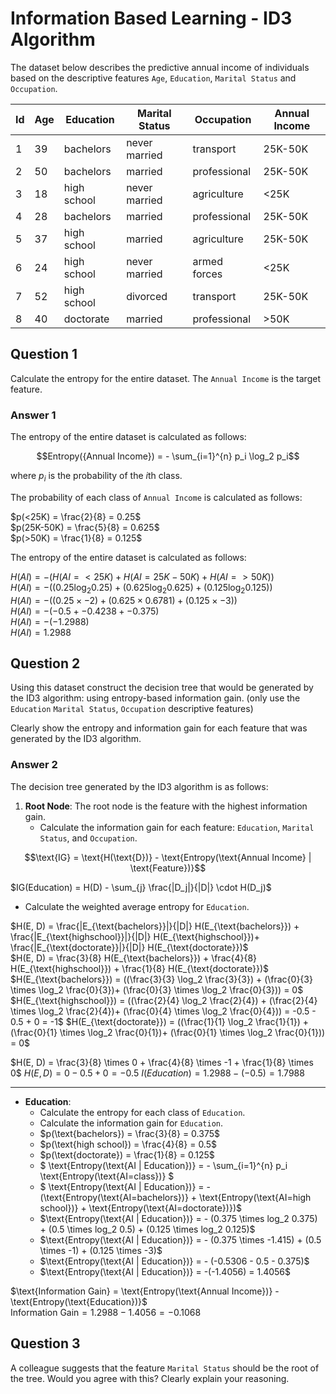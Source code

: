 
# Information Based Learning - ID3 Algorithm

The dataset below describes the predictive annual income of individuals based on the descriptive features `Age`, `Education`, `Marital Status` and `Occupation`.

| Id | Age | Education   | Marital Status | Occupation   | Annual Income |
|----|-----|-------------|----------------|--------------|---------------|
| 1  | 39  | bachelors   | never married  | transport    | 25K-50K       |
| 2  | 50  | bachelors   | married        | professional | 25K-50K       |
| 3  | 18  | high school | never married  | agriculture  | <25K          |
| 4  | 28  | bachelors   | married        | professional | 25K-50K       |
| 5  | 37  | high school | married        | agriculture  | 25K-50K       |
| 6  | 24  | high school | never married  | armed forces | <25K          |
| 7  | 52  | high school | divorced       | transport    | 25K-50K       |
| 8  | 40  | doctorate   | married        | professional | >50K          |

## Question 1

Calculate the entropy for the entire dataset. The `Annual Income` is the target feature.

### Answer 1

The entropy of the entire dataset is calculated as follows:

$$Entropy({Annual Income}) = - \sum_{i=1}^{n} p_i \log_2 p_i$$

where $p_i$ is the probability of the $i$th class.

The probability of each class of `Annual Income` is calculated as follows:

$p(<25K) = \frac{2}{8} = 0.25$  
$p(25K-50K) = \frac{5}{8} = 0.625$  
$p(>50K) = \frac{1}{8} = 0.125$  

The entropy of the entire dataset is calculated as follows:

$H(AI) = - (H(AI=<25K) + H(AI=25K-50K) + H(AI=>50K))$  
$H(AI) = - ((0.25 \log_2 0.25) + (0.625 \log_2 0.625) + (0.125 \log_2 0.125))$  
$H(AI) = - ((0.25 \times -2) + (0.625 \times 0.6781) + (0.125 \times -3))$  
$H(AI) = - (-0.5 + -0.4238 + -0.375)$  
$H(AI) = - (-1.2988)$  
$H(AI) = 1.2988$

## Question 2

Using this dataset construct the decision tree that would be generated by the ID3 algorithm: using entropy-based information gain. (only use the `Education` `Marital Status`, `Occupation` descriptive features)

Clearly show the entropy and information gain for each feature that was generated by the ID3 algorithm.

### Answer 2

The decision tree generated by the ID3 algorithm is as follows:

1. **Root Node**: The root node is the feature with the highest information gain.  
   - Calculate the information gain for each feature: `Education`, `Marital Status`, and `Occupation`.

$$\text{IG} = \text{H(\text{D})} - \text{Entropy(\text{Annual Income} | \text{Feature})}$$

$IG(Education) = H(D) - \sum_{j} \frac{|D_j|}{|D|} \cdot H(D_j)$

- Calculate the weighted average entropy for `Education`.

$H(E, D) = \frac{|E_{\text{bachelors}}|}{|D|} H(E_{\text{bachelors}}) + \frac{|E_{\text{highschool}}|}{|D|} H(E_{\text{highschool}})+ \frac{|E_{\text{doctorate}}|}{|D|} H(E_{\text{doctorate}})$  
$H(E, D) = \frac{3}{8} H(E_{\text{bachelors}}) + \frac{4}{8} H(E_{\text{highschool}}) + \frac{1}{8} H(E_{\text{doctorate}})$  
$H(E_{\text{bachelors}}) = ((\frac{3}{3} \log_2 \frac{3}{3}) + (\frac{0}{3} \times \log_2 \frac{0}{3})+ (\frac{0}{3} \times \log_2 \frac{0}{3})) = 0$
$H(E_{\text{highschool}}) = ((\frac{2}{4} \log_2 \frac{2}{4}) + (\frac{2}{4} \times \log_2 \frac{2}{4})+ (\frac{0}{4} \times \log_2 \frac{0}{4})) = -0.5 - 0.5 + 0 = -1$
$H(E_{\text{doctorate}}) = ((\frac{1}{1} \log_2 \frac{1}{1}) + (\frac{0}{1} \times \log_2 \frac{0}{1})+ (\frac{0}{1} \times \log_2 \frac{0}{1})) = 0$

$H(E, D) = \frac{3}{8} \times 0 + \frac{4}{8} \times -1 + \frac{1}{8} \times 0$
$H(E, D) = 0 - 0.5 + 0 = -0.5$
$I(Education) = 1.2988 - (-0.5) = 1.7988$


---








 - **Education**:
   - Calculate the entropy for each class of `Education`.
   - Calculate the information gain for `Education`.
   - $p(\text{bachelors}) = \frac{3}{8} = 0.375$
   - $p(\text{high school}) = \frac{4}{8} = 0.5$
   - $p(\text{doctorate}) = \frac{1}{8} = 0.125$
   - $ \text{Entropy(\text{AI | Education})} = - \sum_{i=1}^{n} p_i \text{Entropy(\text{AI=class})} $
   - $ \text{Entropy(\text{AI | Education})} = -(\text{Entropy(\text{AI=bachelors})} + \text{Entropy(\text{AI=high school})} + \text{Entropy(\text{AI=doctorate})})$
   - $\text{Entropy(\text{AI | Education})} = - (0.375 \times log_2 0.375) + (0.5 \times log_2 0.5) + (0.125 \times log_2 0.125)$
   - $\text{Entropy(\text{AI | Education})} = - (0.375 \times -1.415) + (0.5 \times -1) + (0.125 \times -3)$
   - $\text{Entropy(\text{AI | Education})} = - (-0.5306 - 0.5 - 0.375)$  
   - $\text{Entropy(\text{AI | Education})} = -(-1.4056) = 1.4056$  


$\text{Information Gain} = \text{Entropy(\text{Annual Income})} - \text{Entropy(\text{Education})}$  
$\text{Information Gain} = 1.2988 - 1.4056 = -0.1068$  


## Question 3

A colleague suggests that the feature `Marital Status` should be the root of the tree. Would you agree with this? Clearly explain your reasoning.
